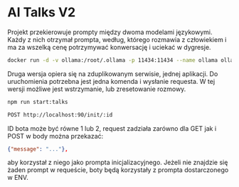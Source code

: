 # AI Talks V2

Projekt przekierowuje prompty między dwoma modelami językowymi. Każdy z nich otrzymał prompta,
według, którego rozmawia z człowiekiem i ma za wszelką cenę potrzymywać konwersację i uciekać w dygresje.


```bash
docker run -d -v ollama:/root/.ollama -p 11434:11434 --name ollama ollama/ollama
```

Druga wersja opiera się na zduplikowanym serwisie, jednej aplikacji. 
Do uruchomienia potrzebna jest jedna komenda i wysłanie requesta.
W tej wersji możliwe jest wstrzymanie, lub zresetowanie rozmowy.

```bash
npm run start:talks
```

```bash
POST http://localhost:90/init/:id 
```

ID bota może być równe 1 lub 2, request zadziała zarówno dla GET jak i POST
w body można przekazać: 
```json
{"message": "..."},
```
 aby korzystał z niego jako prompta inicjalizacyjnego.
Jeżeli nie znajdzie się żaden prompt w requeście, boty będą korzystały z prompta dostarczonego w ENV.